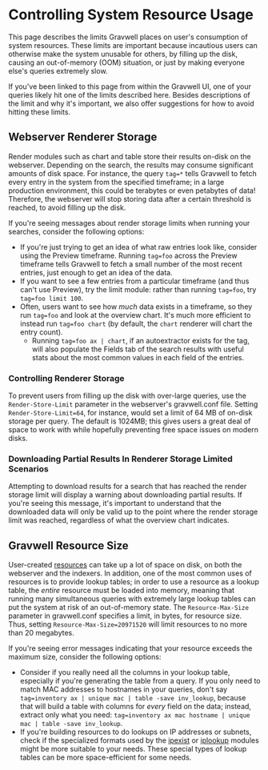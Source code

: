 # Controlling System Resource Usage

This page describes the limits Gravwell places on user's consumption of system resources. These limits are important because incautious users can otherwise make the system unusable for others, by filling up the disk, causing an out-of-memory (OOM) situation, or just by making everyone else's queries extremely slow.

If you've been linked to this page from within the Gravwell UI, one of your queries likely hit one of the limits described here. Besides descriptions of the limit and why it's important, we also offer suggestions for how to avoid hitting these limits.

## Webserver Renderer Storage

Render modules such as chart and table store their results on-disk on the webserver. Depending on the search, the results may consume significant amounts of disk space. For instance, the query `tag=*` tells Gravwell to fetch every entry in the system from the specified timeframe; in a large production environment, this could be terabytes or even petabytes of data! Therefore, the webserver will stop storing data after a certain threshold is reached, to avoid filling up the disk.

If you're seeing messages about render storage limits when running your searches, consider the following options:

* If you're just trying to get an idea of what raw entries look like, consider using the Preview timeframe. Running `tag=foo` across the Preview timeframe tells Gravwell to fetch a small number of the most recent entries, just enough to get an idea of the data.
* If you want to see a few entries from a particular timeframe (and thus can't use Preview), try the limit module: rather than running `tag=foo`, try `tag=foo limit 100`.
* Often, users want to see how *much* data exists in a timeframe, so they run `tag=foo` and look at the overview chart. It's much more efficient to instead run `tag=foo chart` (by default, the `chart` renderer will chart the entry count).
  - Running `tag=foo ax | chart`, if an autoextractor exists for the tag, will also populate the Fields tab of the search results with useful stats about the most common values in each field of the entries.

### Controlling Renderer Storage

To prevent users from filling up the disk with over-large queries, use the `Render-Store-Limit` parameter in the webserver's gravwell.conf file. Setting `Render-Store-Limit=64`, for instance, would set a limit of 64 MB of on-disk storage per query. The default is 1024MB; this gives users a great deal of space to work with while hopefully preventing free space issues on modern disks.

### Downloading Partial Results In Renderer Storage Limited Scenarios

Attempting to download results for a search that has reached the render storage limit will display a warning about downloading partial results. If you're seeing this message, it's important to understand that the downloaded data will only be valid up to the point where the render storage limit was reached, regardless of what the overview chart indicates.

## Gravwell Resource Size

User-created [resources](/resources/resources) can take up a lot of space on disk, on both the webserver and the indexers. In addition, one of the most common uses of resources is to provide lookup tables; in order to use a resource as a lookup table, the *entire* resource must be loaded into memory, meaning that running many simultaneous queries with extremely large lookup tables can put the system at risk of an out-of-memory state. The `Resource-Max-Size` parameter in gravwell.conf specifies a limit, in bytes, for resource size. Thus, setting `Resource-Max-Size=20971520` will limit resources to no more than 20 megabytes.

If you're seeing error messages indicating that your resource exceeds the maximum size, consider the following options:

* Consider if you really need all the columns in your lookup table, especially if you're generating the table from a query. If you only need to match MAC addresses to hostnames in your queries, don't say `tag=inventory ax | unique mac | table -save inv_lookup`, because that will build a table with columns for *every* field on the data; instead, extract only what you need: `tag=inventory ax mac hostname | unique mac | table -save inv_lookup`.
* If you're building resources to do lookups on IP addresses or subnets, check if the specialized formats used by the [ipexist](/search/ipexist/ipexist) or [iplookup](/search/iplookup/iplookup) modules might be more suitable to your needs. These special types of lookup tables can be more space-efficient for some needs.

